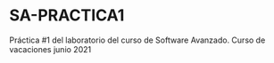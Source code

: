 # SA-PRACTICA1
Práctica #1 del laboratorio del curso de Software Avanzado. Curso de vacaciones junio 2021
